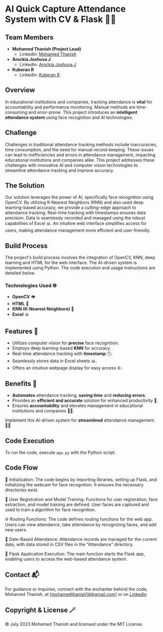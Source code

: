 # AI Quick Capture Attendance System with CV & Flask 🚀📸

## Team Members
- **Mohamed Thanish (Project Lead)**
  - LinkedIn: [Mohamed Thanish](https://www.linkedin.com/in/mohamed-thanish-m-b82053218/)
- **Arockia Joshuva J**
  - LinkedIn: [Arockia Joshuva J](https://www.linkedin.com/in/arockia-joshuva-j/)
- **Kuberan R**
  - LinkedIn: [Kuberan R](https://www.linkedin.com/in/kuberan-r-58101b235/)

## Overview
In educational institutions and companies, tracking attendance is **vital** for accountability and performance monitoring. Manual methods are time-consuming and error-prone. This project introduces an **intelligent attendance system** using face recognition and AI technologies.

## Challenge
Challenges in traditional attendance tracking methods include inaccuracies, time consumption, and the need for manual record-keeping. These issues can lead to inefficiencies and errors in attendance management, impacting educational institutions and companies alike. This project addresses these challenges with innovative AI and computer vision technologies to streamline attendance tracking and improve accuracy.

## The Solution
Our solution leverages the power of AI, specifically face recognition using OpenCV. By utilizing K-Nearest Neighbors (KNN) and also used deep learning-based accuracy, we provide a cutting-edge approach to attendance tracking. Real-time tracking with timestamps ensures data precision. Data is seamlessly recorded and managed using the robust capabilities of Excel 📊. An intuitive web interface simplifies access for users, making attendance management more efficient and user-friendly.

## Build Process
The project's build process involves the integration of OpenCV, KNN, deep learning and HTML for the web interface. The AI-driven system is implemented using Python. The code execution and usage instructions are detailed below.

### Technologies Used 🌐
- **OpenCV** 👁️
- **HTML** 📝
- **KNN (K-Nearest Neighbors)** 🧾
- **Excel** 📊 

## Features 🎯
- Utilizes computer vision for **precise** face recognition.
- Employs deep learning-based **KNN** for accuracy.
- Real-time attendance tracking with **timestamp** 🕒.
- Seamlessly stores data in Excel sheets 📊.
- Offers an intuitive webpage display for easy access 🌐.

## Benefits 🌟
- **Automates** attendance tracking, **saving time** and **reducing errors**.
- Provides an **efficient and accurate** solution for enhanced productivity 💼.
- Ensures **accountability** and elevates management in educational institutions and companies 🏫👥.

Implement this AI-driven system for **streamlined** attendance management. 📅🚀

## Code Execution
To run the code, execute `app.py` with the Python script.

## Code Flow
🚀 Initialization: The code begins by importing libraries, setting up Flask, and initializing the webcam for face recognition. It ensures the necessary directories exist.

👤 User Registration and Model Training: Functions for user registration, face extraction, and model training are defined. User faces are captured and used to train a algorithm for face recognition.

🌐 Routing Functions: The code defines routing functions for the web app. Users can view attendance, take attendance by recognizing faces, and add new users.

📅 Date-Based Attendance: Attendance records are managed for the current date, with data stored in CSV files in the "Attendance" directory.

🚀 Flask Application Execution: The main function starts the Flask app, enabling users to access the web-based attendance system.

## Contact 📬
For guidance or inquiries, connect with the enchanter behind the code, Mohamed Thanish, at [mohamedthanish14@gmail.com] or on [LinkedIn](https://www.linkedin.com/in/mohamed-thanish-m-b82053218/)

## Copyright & License 🪄
© July 2023 Mohamed Thanish and licensed under the MIT License.
